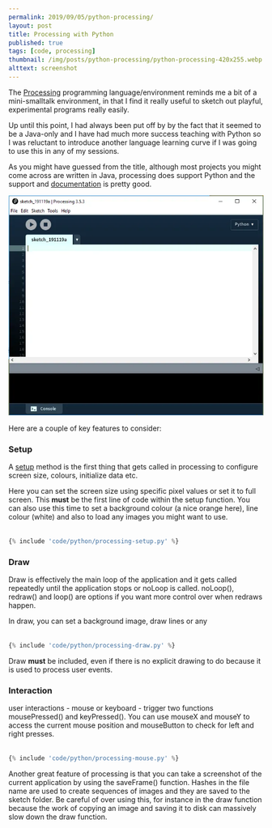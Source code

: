 ```yaml
---
permalink: 2019/09/05/python-processing/
layout: post
title: Processing with Python
published: true
tags: [code, processing]
thumbnail: /img/posts/python-processing/python-processing-420x255.webp
alttext: screenshot
---
```


The <a href="https://processing.org/">Processing</a> programming language/environment reminds me a bit of a mini-smalltalk environment, in that I find it really useful to sketch out playful, experimental programs really easily.

Up until this point, I had always been put off by by the fact that it seemed to be a Java-only and I have had much more
success teaching with Python so I was reluctant to introduce another language learning curve if I was going to use this in
any of my sessions.

As you might have guessed from the title, although most projects you might come across are written in Java, processing
does support Python and the support and <a href="https://py.processing.org/reference/">documentation</a> is pretty good.

![screenshot](/img/posts/python-processing/python-processing-ui.webp)

Here are a couple of key features to consider:

### Setup

A <a href="https://py.processing.org/reference/setup.html">setup</a> method is the first thing that gets called in processing to configure screen size, colours, initialize data etc.

Here you can set the screen size using specific pixel values or set it to full screen. This **must** be the first line of code within the setup function. You can also use this time to set a background colour (a nice orange here), line colour (white) and also to load any images you might want to use.

```python

{% include 'code/python/processing-setup.py' %}

```

### Draw

Draw is effectively the main loop of the application and it gets called repeatedly until the application stops or noLoop is called. noLoop(), redraw() and loop() are options if you want more control over when redraws happen.

In draw, you can set a background image, draw lines or any

```python

{% include 'code/python/processing-draw.py' %}

```

Draw **must** be included, even if there is no explicit drawing to do because it is used to process user events.

### Interaction

user interactions - mouse or keyboard - trigger two functions mousePressed() and keyPressed(). You can use mouseX and mouseY to access the current mouse position and mouseButton to check for left and right presses.

```python

{% include 'code/python/processing-mouse.py' %}

```

Another great feature of processing is that you can take a screenshot of the current application by using the saveFrame()
function. Hashes in the file name are used to create sequences of images and they are saved to the sketch folder. Be
careful of over using this, for instance in the draw function because the work of copying an image and saving it to disk can massively slow down the draw function.
